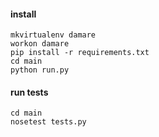 #### install

    mkvirtualenv damare
    workon damare
    pip install -r requirements.txt
    cd main
    python run.py

#### run tests

    cd main
    nosetest tests.py